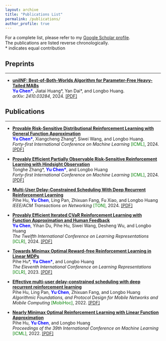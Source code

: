 ```yaml
---
layout: archive
title: "Publications List"
permalink: /publications/
author_profile: true
---
```


<style>
red { color: Red }
orange { color: Orange }
green { color: Green }
blue { color: Blue }
</style>

For a complete list, please refer to my [Google Scholar profile](https://scholar.google.com/citations?user=rJ6Ipa0AAAAJ).  
The publications are listed reverse chronologically.  
\* indicates equal contribution

<h2>Preprints</h2><hr />

- **[uniINF: Best-of-Both-Worlds Algorithm for Parameter-Free Heavy-Tailed MABs](https://arxiv.org/abs/2410.03284)** 
  <br><b><blue>Yu Chen*</blue></b>, Jiatai Huang\*, Yan Dai\*, and Longbo Huang.<br /> 
  *arXiv: 2410.03284*, 2024. [[PDF]](/files/2410.03284v1.pdf) 


<h2>Publications</h2><hr />

- **[Provable Risk-Sensitive Distributional Reinforcement Learning with General Function Approximation](https://openreview.net/forum?id=0xmfExPqFf)**
  <br><b><blue>Yu Chen*</blue></b>, Xiangcheng Zhang\*, Siwei Wang, and Longbo Huang.  <br /> 
  *Forty-first International Conference on Machine Learning* <green>[ICML]</green>, 2024. [[PDF]](/files/6915_Provably_Efficient_Iterat.pdf)

- **[Provably Efficient Partially Observable Risk-Sensitive Reinforcement Learning with Hindsight Observation](https://openreview.net/forum?id=5S8ukkEQr2)**
  <br>Tonghe Zhang\*, <b><blue>Yu Chen*</blue></b>, and Longbo Huang  <br /> 
  *Forty-first International Conference on Machine Learning* <green>[ICML]</green>, 2024. [[PDF]](/files/6229_Provably_Efficient_Partia.pdf)


- **[Multi-User Delay-Constrained Scheduling With Deep Recurrent Reinforcement Learning](https://ieeexplore.ieee.org/abstract/document/10431724)**
  <br>Pihe Hu, <b><blue>Yu Chen</blue></b>, Ling Pan, Zhixuan Fang, Fu Xiao, and Longbo Huang <br/>
  *IEEE/ACM Transactions on Networking* <green>[TON]</green>, 2024. [[PDF]](/files/Multi-User_Delay-Constrained_Scheduling_With_Deep_Recurrent_Reinforcement_Learning.pdf)

- **[Provably Efficient Iterated CVaR Reinforcement Learning with Function Approximation and Human Feedback](https://openreview.net/forum?id=vW1SkPl4kp)**
  <br><b><blue>Yu Chen</blue></b>, Yihan Du, Pihe Hu, Siwei Wang, Desheng Wu, and Longbo Huang <br /> 
  *The Twelfth International Conference on Learning Representations* <green>[ICLR]</green>, 2024. [[PDF]](/files/6915_Provably_Efficient_Iterat.pdf)

- **[Towards Minimax Optimal Reward-free Reinforcement Learning in Linear MDPs](https://openreview.net/forum?id=U9HW6vyNClg)**
  <br>Pihe Hu\*, <b><blue>Yu Chen*</blue></b>, and Longbo Huang <br /> 
  *The Eleventh International Conference on Learning Representations* <green>[ICLR]</green>, 2023. [[PDF]](/files/2940_towards_minimax_optimal_reward.pdf)

- **[Effective multi-user delay-constrained scheduling with deep recurrent reinforcement learning](https://dl.acm.org/doi/abs/10.1145/3492866.3549712)**
  <br>Pihe Hu, Ling Pan, <b><blue>Yu Chen</blue></b>, Zhixuan Fang, and Longbo Huang <br /> 
  *Algorithmic Foundations, and Protocol Design for Mobile Networks and Mobile Computing* <green>[MobiHoc]</green>, 2022. [[PDF]](/files/3492866.3549712.pdf)

- **[Nearly Minimax Optimal Reinforcement Learning with Linear Function Approximation](https://proceedings.mlr.press/v162/hu22a.html)**
  <br>Pihe Hu, <b><blue>Yu Chen</blue></b>, and Longbo Huang <br /> 
  *Proceedings of the 39th International Conference on Machine Learning* <green>[ICML]</green>, 2022. [[PDF]](/files/2206.11489v3.pdf)